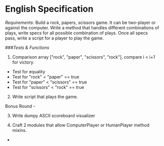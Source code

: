 # English Specification

_Requirements_: Build a rock, papers, scissors game. It can be two-player or against the computer. Write a method that handles different combinations of plays, write specs for all possible combination of plays. Once all specs pass, write a script for a player to play the game.

###_Tests & Functions_ 

1. Comparison array ["rock", "paper", "scissors", "rock"], compare i < i+1 for victory.
  * Test for equality
  * Test for "rock" < "paper" == true
  * Test for "paper" < "scissors" == true
  * Test for "scissors" < "rock" == true

2. Write script that plays the game.

Bonus Round - 

3. Write dumpy ASCII scoreboard visualizer

4. Craft 2 modules that allow ComputerPlayer or HumanPlayer method mixins.
  * 